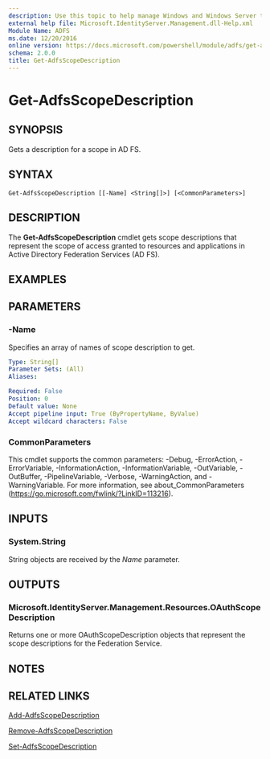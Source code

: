 ```yaml
---
description: Use this topic to help manage Windows and Windows Server technologies with Windows PowerShell.
external help file: Microsoft.IdentityServer.Management.dll-Help.xml
Module Name: ADFS
ms.date: 12/20/2016
online version: https://docs.microsoft.com/powershell/module/adfs/get-adfsscopedescription?view=windowsserver2016-ps&wt.mc_id=ps-gethelp
schema: 2.0.0
title: Get-AdfsScopeDescription
---
```


# Get-AdfsScopeDescription

## SYNOPSIS
Gets a description for a scope in AD FS.

## SYNTAX

```
Get-AdfsScopeDescription [[-Name] <String[]>] [<CommonParameters>]
```

## DESCRIPTION
The **Get-AdfsScopeDescription** cmdlet gets scope descriptions that represent the scope of access granted to resources and applications in Active Directory Federation Services (AD FS).

## EXAMPLES

## PARAMETERS

### -Name
Specifies an array of names of scope description to get.

```yaml
Type: String[]
Parameter Sets: (All)
Aliases: 

Required: False
Position: 0
Default value: None
Accept pipeline input: True (ByPropertyName, ByValue)
Accept wildcard characters: False
```

### CommonParameters
This cmdlet supports the common parameters: -Debug, -ErrorAction, -ErrorVariable, -InformationAction, -InformationVariable, -OutVariable, -OutBuffer, -PipelineVariable, -Verbose, -WarningAction, and -WarningVariable. For more information, see about_CommonParameters (https://go.microsoft.com/fwlink/?LinkID=113216).

## INPUTS

### System.String

String objects are received by the *Name* parameter.

## OUTPUTS

### Microsoft.IdentityServer.Management.Resources.OAuthScopeDescription

Returns one or more OAuthScopeDescription objects that represent the scope descriptions for the Federation Service.

## NOTES

## RELATED LINKS

[Add-AdfsScopeDescription](./Add-AdfsScopeDescription.md)

[Remove-AdfsScopeDescription](./Remove-AdfsScopeDescription.md)

[Set-AdfsScopeDescription](./Set-AdfsScopeDescription.md)

